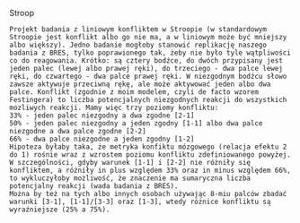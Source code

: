 Stroop

    Projekt badania z liniowym konfliktem w Stroopie (w standardowym Stroopie jest konflikt albo go nie ma, a w liniowym może być mniejszy albo większy). Jedno badanie mogłoby stanowić replikację naszego badania z BRES, tylko poprawionego tak, żeby nie było tyle wątpliwości co do reagowania. Krótko: są cztery bodźce, do dwóch przypisany jest jeden palec (lewej albo prawej ręki), do trzeciego - dwa palce lewej ręki, do czwartego - dwa palce prawej ręki. W niezgodnym bodźcu słowo zawsze aktywuje przeciwną rękę, ale może aktywować jeden albo dwa palce. Konflikt (zgodnie z moim modelem, czyli de facto wzorem Festingera) to liczba potencjalnych niezgodnych reakcji do wszystkich mozliwych reakcji. Mamy więc trzy poziomy konfliktu:
    33% - jeden palec niezgodny a dwa zgodne [2-1]
    50% - jeden palec niezgodny a jeden zgodny [1-1] albo dwa palce niezgodne a dwa palce zgodne [2-2]
    66% - dwa palce niezgodne a jeden zgodny [1-2]
    Hipoteza byłaby taka, że metryka konfiktu mózgowego (relacja efektu 2 do 1) rośnie wraz z wzrostem poziomu konfliktu zdefiniowanego powyżej. W szczególności, gdyby warunek [1-1] i [2-2] nie różniły się konfliktem, a różniły in plus względem 33% oraz in minus względem 66%, to wykluczyłoby możliwość, że znaczenie ma sumaryczna liczba potencjalny reakcji (wada badania z BRES).
    Można by też na tych albo innych osobach używając 8-miu palców zbadać warunki [3-1], [1-1]/[3-3] oraz [1-3], wtedy różnice konfliktu są wyraźniejsze (25% a 75%).